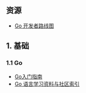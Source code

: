 ## 资源

- [Go 开发者路线图](https://github.com/Alikhll/golang-developer-roadmap/blob/master/i18n/zh-CN/ReadMe-zh-CN.md)



## 1. 基础

### 1.1 Go

- [Go入门指南](https://github.com/unknwon/the-way-to-go_ZH_CN)
- [Go 语言学习资料与社区索引](https://github.com/Unknwon/go-study-index)

